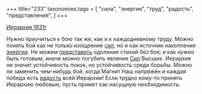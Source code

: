+++
title="233"
taxonomies.tags = [
 "сила",
 "энергия",
 "труд",
 "радость",
 "представление",
]
+++

[Иерархия 1931г](/agni/1931)

Нужно приучиться к бою так же, как и к каждодневному труду. Можно понять бой как не только изощрение [сил](/tags/сила), но и как источник накопления [энергии](/tags/энергия). Не можем [представить](/tags/представление) одоление стихий без боя; и как нужно быть готовым, иначе можно погубить явление [Сил](/tags/сила) Высших. Иерархия не значит устойчивость покоя, но устойчивость среди борьбы. Можно ли заменить чем-нибудь бой, когда Магнит Наш напряжён и каждая победа есть [радость](/tags/радость) всей Иерархии! Если трудно кому-то принять Иерархию любовью, пусть примет как насущную необходимость.   

